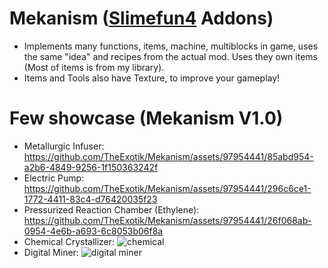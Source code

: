 # Mekanism ([Slimefun4](https://github.com/Slimefun/Slimefun4) Addons)
- Implements many functions, items, machine, multiblocks in game, uses the same "idea"
and recipes from the actual mod. Uses they own items (Most of items is from my library).
- Items and Tools also have Texture, to improve your gameplay!

# Few showcase (**Mekanism V1.0**)
- Metallurgic Infuser: https://github.com/TheExotik/Mekanism/assets/97954441/85abd954-a2b6-4849-9256-1f150363242f
- Electric Pump: https://github.com/TheExotik/Mekanism/assets/97954441/296c6ce1-1772-4411-83c4-d76420035f23
- Pressurized Reaction Chamber (Ethylene): https://github.com/TheExotik/Mekanism/assets/97954441/26f068ab-0954-4e6b-a693-6c8053b06f8a
- Chemical Crystallizer: ![chemical](https://github.com/TheExotik/Mekanism/assets/97954441/6a40fa91-1a5c-401b-b5bf-41985b195824)
- Digital Miner: ![digital miner](https://github.com/TheExotik/Mekanism/assets/97954441/a9f5b95b-8918-45f5-9bc9-7164f7e9a631)

